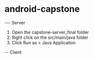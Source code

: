 android-capstone
================

--- Server
1. Open the capstone-server_final folder
2. Right click on the src/main/java folder
3. Click Run as > Java Application

-- Client
